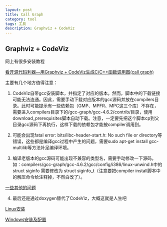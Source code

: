 ```yaml
---
layout: post
title: Call Graph
category: tool
tags: 工具
description: Graphviz + CodeViz
---
```


## Graphviz + CodeViz

网上有很多安装教程

[看开源代码利器—用Graphviz + CodeViz生成C/C++函数调用图(call graph)](https://www.cnblogs.com/lanxuezaipiao/p/3450201.html)

主要有几个地方值得注意：

1. CodeViz自带gcc安装脚本，并指定了对应的版本。然而，脚本中的下载链接可能无法连通。因此，需要手动下载对应版本的gcc源码并放在compilers目录。此时可能提示有一些依赖包（GMP、MPFR、MPC这三个库）不存在，需要进入compilers目录下的/gcc-graph/gcc-4.6.2/contrib/目录，使用download_prerequisites脚本自动下载。注意，一定要先把这个脚本cp到父目录gcc源码下再执行，这样下载的依赖包才能被compiler调用到。

2. 可能会出现fatal error: bits/libc-header-start.h: No such file or directory等错误，这些都是编译gcc过程中产生的问题，需要sudo apt-get install gcc-multilib等方法补足编译环境。

3. 编译老版本的gcc源码可能出现不兼容的类型名，需要手动修改一下源码。如：compilers/gcc-graph/gcc-4.6.2/gcc/config/i386/linux-unwind.h中的struct siginfo 需要修改为 struct siginfo_t（注意要把compiler install脚本中的解压命令给注释掉，不然白改了）。

[一些其他的问题](https://www.jianshu.com/p/b3ed2b3652ac)

4. 最后还是通过doxygen替代了CodeViz，大概这就是人生吧

[Linux安装](https://blog.csdn.net/shawncheer/article/details/87122760)

[Windows安装及配置](https://blog.csdn.net/benkaoya/article/details/79763668)